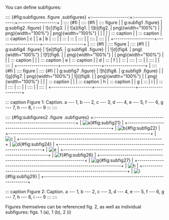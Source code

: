 You can define subfigures:

:::: {#fig:subfigures .figure .subfigures}
+:------------------:+:------------------:+:------------------:+
| :::: {#fi          | :::: {#fi          | :::: figure        |
| g:subfig1 .figure} | g:subfig2 .figure} | ![c](fig3.         |
| ![a](fig1.         | ![b](fig2.         | png){width="100%"} |
| png){width="100%"} | png){width="100%"} |                    |
|                    |                    | ::: caption        |
| ::: caption        | ::: caption        | c                  |
| a                  | b                  | :::                |
| :::                | :::                | ::::               |
| ::::               | ::::               |                    |
+--------------------+--------------------+--------------------+
| :::: {#fi          | :::: figure        | :::: {#fi          |
| g:subfig4 .figure} | ![e](fig5.         | g:subfig6 .figure} |
| ![d](fig4.         | png){width="100%"} | ![f](fig6.         |
| png){width="100%"} |                    | png){width="100%"} |
|                    | ::: caption        |                    |
| ::: caption        | e                  | ::: caption        |
| d                  | :::                | f                  |
| :::                | ::::               | :::                |
| ::::               |                    | ::::               |
+--------------------+--------------------+--------------------+
| :::: {#fi          | :::: figure        | :::: {#fi          |
| g:subfig7 .figure} | ![h](fig8.         | g:subfig9 .figure} |
| ![g](fig7.         | png){width="100%"} | ![i](fig9.         |
| png){width="100%"} |                    | png){width="100%"} |
|                    | ::: caption        |                    |
| ::: caption        | h                  | ::: caption        |
| g                  | :::                | i                  |
| :::                | ::::               | :::                |
| ::::               |                    | ::::               |
+--------------------+--------------------+--------------------+

::: caption
Figure 1: Caption. a --- 1, b --- 2, c --- 3, d --- 4, e --- 5, f --- 6,
g --- 7, h --- 8, i --- 9
:::
::::

:::: {#fig:subfigures2 .figure .subfigures}
+:--------------------------------------------------------------------:+
| ![a](fig1.png){#fig:subfig21}                                        |
+----------------------------------------------------------------------+
| ![b](fig2.png){#fig:subfig22}                                        |
+----------------------------------------------------------------------+
| ![c](fig3.png)                                                       |
+----------------------------------------------------------------------+
| ![d](fig4.png){#fig:subfig24}                                        |
+----------------------------------------------------------------------+
| ![e](fig5.png)                                                       |
+----------------------------------------------------------------------+
| ![f](fig6.png){#fig:subfig26}                                        |
+----------------------------------------------------------------------+
| ![g](fig7.png){#fig:subfig27}                                        |
+----------------------------------------------------------------------+
| ![h](fig8.png)                                                       |
+----------------------------------------------------------------------+
| ![i](fig9.png){#fig:subfig29}                                        |
+----------------------------------------------------------------------+

::: caption
Figure 2: Caption. a --- 1, b --- 2, c --- 3, d --- 4, e --- 5, f --- 6,
g --- 7, h --- 8, i --- 9
:::
::::

Figures themselves can be referenced fig. 2, as well as individual
subfigures: figs. 1 (a), 1 (b), 2 (i)
